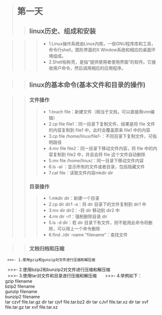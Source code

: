 ># 第一天
>>## linux历史、组成和安装  

   >>>- 1.Linux操作系统由Linux内核，一些GNU程序库和工具，命令行shell，图形界面的X Window系统和相应的桌面环境组成。
   >>>- 2.Shell俗称壳，是指“提供使用者使用界面”的软件。它接收用户命令，然后调用相应的应用程序。
    
>>## linux的基本命令(基本文件和目录的操作)  

>>### 文件操作
   >>>- 1.touch  file：新建文件（相当于文档，可以直接用vim编辑）
   >>>- 2.cp file file1：同一目录下复制文件，结果是将 file 文件的内容复制到 file1 中，此时会覆盖原来 file1 中的内容
   >>>- 3.cp file  /home/linux/file1-：不同目录下复制文件，可指明路径
   >>>- 4.mv file   file2：同一目录下移动文件内容，将 file 中的内容复制到  file2 中，并且会将 file 这个文件自动删除
   >>>- 5.mv file  /home/linux/：同一目录下移动文件内容
   >>>- 6.ls -al  ：显示所有的文件或者目录，包括隐藏文件
   >>>- 7.cat  file：读取文件内容mkdir dir
>>### 目录操作
   >>>- 1.mkdir dir：新建一个目录
   >>>- 2.cp dir   dir1  -a：将 dir 目录下的文件复制到 dir1 中
   >>>- 3.mv dir  dir2：-将 dir 移动到 dir2 中
   >>>- 4.rm  dir  -rf：强制删除目录 dir 
   >>>- 5.ls -d  dir：若 dir 目录下有文件，则不能用此命令将删除，可以用上一个命令删除
   >>>- 6.find  ./dir  -name  "filename"：查找文件
   
>>### 文档归档和压缩
     >>>- 1.使用gzip和gunzip对文件进行压缩和解压缩         
     >>>- 2.使用bzip2和bunzip2对文件进行压缩和解压缩        
     >>>- 3.使用tar对文件和目录进行压缩和解压缩             
     >>>- 4.举例如下：    
        gzip  filename          
        bzip2  filename         
        gunzip filename         
        bunzip2  filename         
        tar czvf  file.tar.gz dir
        tar cjvf  file.tar.bz2 dir
        tar cJvf  file.tar.xz  dir
        tar xvf  file.tar.gz
        tar xvf  file.tar.xz
   
   

  
 
 

 


 
   



